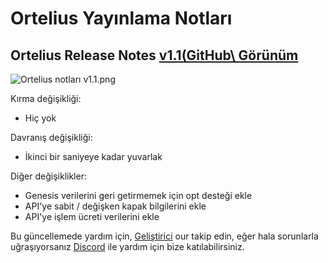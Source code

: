# Ortelius Yayınlama Notları

## Ortelius Release Notes [v1.1\(GitHub\ Görünüm](https://github.com/ava-labs/ortelius/releases/tag/v1.1.1)

![Ortelius notları v1.1.png](../../.gitbook/assets/Ortelius-release-notes-v1.1.1.png)

Kırma değişikliği:

* Hiç yok

Davranış değişikliği:

* İkinci bir saniyeye kadar yuvarlak

Diğer değişiklikler:

* Genesis verilerini geri getirmemek için opt desteği ekle
* API'ye sabit / değişken kapak bilgilerini ekle
* API'ye işlem ücreti verilerini ekle

Bu güncellemede yardım için, [Geliştirici](https://support.avalabs.org/en/collections/2618154-developer-faq) our takip edin, eğer hala sorunlarla uğraşıyorsanız [Discord](https://chat.avax.network) ile yardım için bize katılabilirsiniz.


